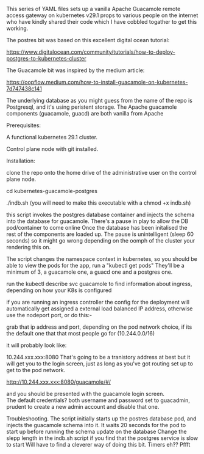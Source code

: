 This series of YAML files sets up a vanilla Apache Guacamole remote access gateway on kubernetes v29.1
props to various people on the internet who have kindly shared their code which I have cobbled togather to get this working.


The postres bit was based on this excellent digital ocean tutorial:

https://www.digitalocean.com/community/tutorials/how-to-deploy-postgres-to-kubernetes-cluster

The Guacamole bit was inspired by the medium article:

https://oopflow.medium.com/how-to-install-guacamole-on-kubernetes-7d747438c141


The underlying database as you might guess from the name of the repo is Postgresql, and it's using peristent storage.
The Apache guacamole components (guacamole, guacd) are both vanilla from Apache 



Prerequisites:

A functional kubernetes 29.1 cluster.

Control plane node with git installed.



Installation:

clone the repo onto the home drive of the administrative user on the control plane node.

cd kubernetes-guacamole-postgres

./indb.sh (you will need to make this executable with a chmod +x indb.sh)

this script invokes the postgres database container and injects the schema into the database for guacamole. 
There's a pause in play to allow the DB pod/container to come online
Once the database has been initalised the rest of the components are loaded up.
The pause is unintelligent (sleep 60 seconds) so it might go wrong depending on the oomph of  the cluster your rendering this on.

The script changes the namespace context in kubernetes, so you should be able to view the pods for the app, run a "kubectl get pods"
They'll be a minimum of 3, a guacamole one, a guacd one and a postgres one.

run the kubectl describe svc guacamole to find information about ingress, depending on how your K8s is configured

if you are running an ingress controller the config for the deployment will automatically get assigned a external load balanced IP address, 
otherwise use the nodeport port, or do this:-

grab that ip address and port, depending on the pod network choice, if its the default one that that most people go for (10.244.0.0/16)

it will probably look like: 

10.244.xxx.xxx:8080
That's going to be a tranistory address at best but it will get you to the login screen, just as long as you've got routing set up to get to the pod network.

http://10.244.xxx.xxx:8080/guacamole/#/

and you should be presented with the guacamole login screen.  
The default credentials? both username and password set to guacadmin, prudent to create a new admin account and disable that one.

Troubleshooting.
The script initially starts up the postres database pod, and injects the guacamole schema into it.
It waits 20 seconds for the pod to start up before running the schema update on the database
Change the slepp length in the indb.sh script if you find that the postgres service is slow to start
Will have to find a cleverer way of doing this bit. Timers eh?? Pffft

